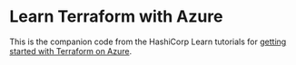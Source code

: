 # Learn Terraform with Azure

This is the companion code from the HashiCorp Learn tutorials for [getting started with Terraform on Azure](https://learn.hashicorp.com/collections/terraform/azure-get-started).
